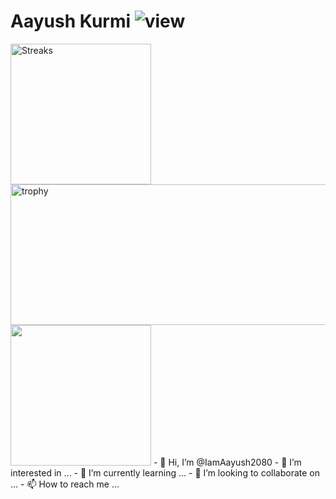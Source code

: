 <h1> Aayush Kurmi <img src="https://komarev.com/ghpvc/?username=IamAayush2080&amp;color=green" alt="view"></h1>
<img src="https://github-readme-streak-stats.herokuapp.com/?user=IamAayush2080&amp;theme=dark" alt="Streaks" wi height="225px">
<img src="https://github-profile-trophy.vercel.app/?theme=juicyfresh&amp;username=IamAayush2080" alt="trophy" height=225px" width="620px">
<a href="https://www.holopin.io/@iamaayush2080"><img src="https://holopin.me/iamaayush2080" height=225px"></a>
- 👋 Hi, I’m @IamAayush2080
- 👀 I’m interested in ...
- 🌱 I’m currently learning ...
- 💞️ I’m looking to collaborate on ...
- 📫 How to reach me ...

<!---
IamAayush2080/IamAayush2080 is a ✨ special ✨ repository because its `README.md` (this file) appears on your GitHub profile.
You can click the Preview link to take a look at your changes.
--->
